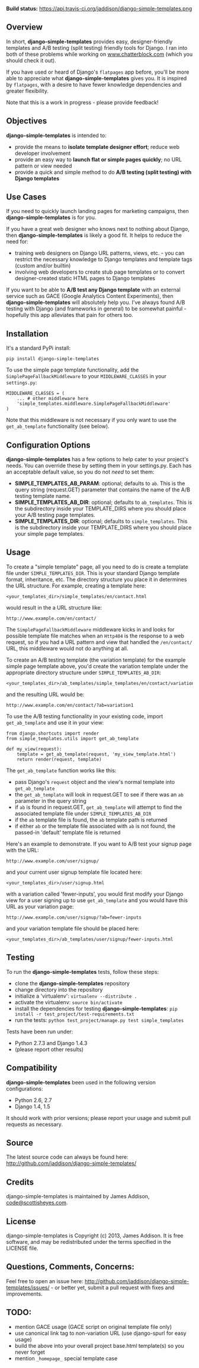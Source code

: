 **Build status:** https://api.travis-ci.org/jaddison/django-simple-templates.png

Overview
----
In short, **django-simple-templates** provides easy, designer-friendly templates and A/B testing (split testing) friendly tools for Django.  I ran into both of these problems while working on www.chatterblock.com (which you should check it out).

If you have used or heard of Django's ``flatpages`` app before, you'll be more able to appreciate what **django-simple-templates** gives you.  It is inspired by ``flatpages``, with a desire to have fewer knowledge dependencies and greater flexibility.

Note that this is a work in progress - please provide feedback!

Objectives
----
**django-simple-templates** is intended to:

- provide the means to **isolate template designer effort**; reduce web developer involvement
- provide an easy way to **launch flat or simple pages quickly**; no URL pattern or view needed
- provide a quick and simple method to do **A/B testing (split testing) with Django templates**

Use Cases
----
If you need to quickly launch landing pages for marketing campaigns, then **django-simple-templates** is for you.

If you have a great web designer who knows next to nothing about Django, then **django-simple-templates** is likely a good fit.  It helps to reduce the need for:

- training web designers on Django URL patterns, views, etc. - you can restrict the necessary knowledge to Django templates and template tags (custom and/or builtin)
- involving web developers to create stub page templates or to convert designer-created static HTML pages to Django templates

If you want to be able to **A/B test any Django template** with an external service such as GACE (Google Analytics Content Experiments), then **django-simple-templates** will absolutely help you.  I've always found A/B testing with Django (and frameworks in general) to be somewhat painful - hopefully this app alleviates that pain for others too.

Installation
----
It's a standard PyPi install:

    pip install django-simple-templates

To use the simple page template functionality, add the ``SimplePageFallbackMiddleware`` to your ``MIDDLEWARE_CLASSES`` in your ``settings.py``:

    MIDDLEWARE_CLASSES = (
        ... # other middleware here
        'simple_templates.middleware.SimplePageFallbackMiddleware'
    )

Note that this middleware is not necessary if you only want to use the ``get_ab_template`` functionality (see below).

Configuration Options
----
**django-simple-templates** has a few options to help cater to your project's needs.  You can override these by setting them in your settings.py.  Each has an acceptable default value, so you do not *need* to set them:

- **SIMPLE_TEMPLATES_AB_PARAM**: optional; defaults to ``ab``.  This is the query string (request.GET) parameter that contains the name of the A/B testing template name.
- **SIMPLE_TEMPLATES_AB_DIR**: optional; defaults to ``ab_templates``.  This is the subdirectory inside your TEMPLATE_DIRS where you should place your A/B testing page templates.
- **SIMPLE_TEMPLATES_DIR**: optional; defaults to ``simple_templates``.  This is the subdirectory inside your TEMPLATE_DIRS where you should place your simple page templates.

Usage
----
To create a "simple template" page, all you need to do is create a template file under ``SIMPLE_TEMPLATES_DIR``.  This is your standard Django template format, inheritance, etc.  The directory structure you place it in determines the URL structure.  For example, creating a template here:

    <your_templates_dir>/simple_templates/en/contact.html

would result in the a URL structure like:

    http://www.example.com/en/contact/

The ``SimplePageFallbackMiddleware`` middleware kicks in and looks for possible template file matches when an ``Http404`` is the response to a web request, so if you had a URL pattern and view that handled the ``/en/contact/`` URL, this middleware would not do anything at all.

To create an A/B testing template (the variation template) for the example simple page template above, you'd create the variation template under the appropriate directory structure under ``SIMPLE_TEMPLATES_AB_DIR``:

    <your_templates_dir>/ab_templates/simple_templates/en/contact/variation1.html

and the resulting URL would be:

    http://www.example.com/en/contact/?ab=variation1

To use the A/B testing functionality in your existing code, import ``get_ab_template`` and use it in your view:

    from django.shortcuts import render
    from simple_templates.utils import get_ab_template

    def my_view(request):
        template = get_ab_template(request, 'my_view_template.html')
        return render(request, template)
       
The ``get_ab_template`` function works like this:

- pass Django's `request` object and the view's normal template into `get_ab_template`
- the `get_ab_template` will look in request.GET to see if there was an `ab` parameter in the query string
- if `ab` is found in request.GET, `get_ab_template` will attempt to find the associated template file under ``SIMPLE_TEMPLATES_AB_DIR``
- if the `ab` template file is found, the `ab` template path is returned
- if either `ab` or the template file associated with `ab` is not found, the passed-in 'default' template file is returned

Here's an example to demonstrate.  If you want to A/B test your signup page with the URL:

    http://www.example.com/user/signup/

and your current user signup template file located here:

    <your_templates_dir>/user/signup.html

with a variation called 'fewer-inputs', you would first modify your Django view for a user signing up to use ``get_ab_template`` and you would have this URL as your variation page:

    http://www.example.com/user/signup/?ab=fewer-inputs

and your variation template file should be placed here:

    <your_templates_dir>/ab_templates/user/signup/fewer-inputs.html

Testing
----
To run the **django-simple-templates** tests, follow these steps:

- clone the **django-simple-templates** repository
- change directory into the repository
- initialize a 'virtualenv': ``virtualenv --distribute .``
- activate the virtualenv: ``source bin/activate``
- install the dependencies for testing **django-simple-templates**: ``pip install -r test_project/test-requirements.txt``
- run the tests: ``python test_project/manage.py test simple_templates``

Tests have been run under:
- Python 2.7.3 and Django 1.4.3
- (please report other results)

Compatibility
----
**django-simple-templates** been used in the following version configurations:

- Python 2.6, 2.7
- Django 1.4, 1.5

It should work with prior versions; please report your usage and submit pull requests as necessary.

Source
----
The latest source code can always be found here: http://github.com/jaddison/django-simple-templates/

Credits
----
django-simple-templates is maintained by James Addison, code@scottisheyes.com.

License
----
django-simple-templates is Copyright (c) 2013, James Addison. It is free software, and may be redistributed under the terms specified in the LICENSE file.

Questions, Comments, Concerns:
----
Feel free to open an issue here: http://github.com/jaddison/django-simple-templates/issues/ - or better yet, submit a pull request with fixes and improvements.

TODO:
----
- mention GACE usage (GACE script on original template file only)
- use canonical link tag to non-variation URL (use django-spurl for easy usage)
- build the above into your overall project base.html template(s) so you never forget
- mention `_homepage_` special template case
